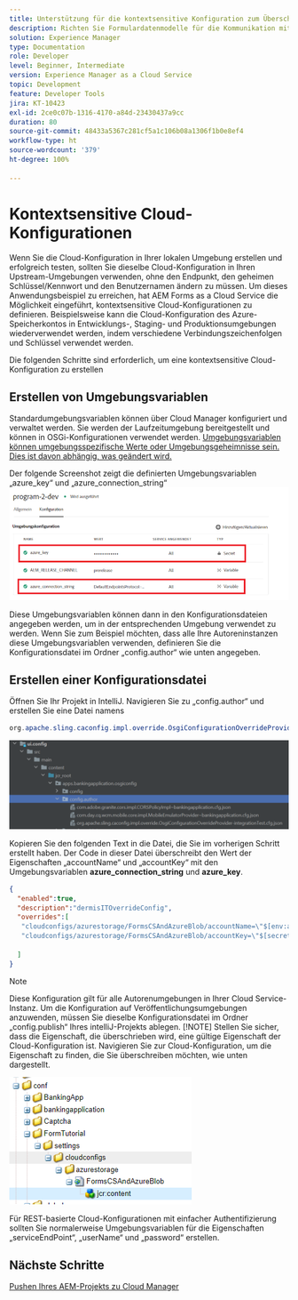 ```yaml
---
title: Unterstützung für die kontextsensitive Konfiguration zum Überschreiben des Formulardatenmodells
description: Richten Sie Formulardatenmodelle für die Kommunikation mit verschiedenen Endpunkten basierend auf Umgebungen ein.
solution: Experience Manager
type: Documentation
role: Developer
level: Beginner, Intermediate
version: Experience Manager as a Cloud Service
topic: Development
feature: Developer Tools
jira: KT-10423
exl-id: 2ce0c07b-1316-4170-a84d-23430437a9cc
duration: 80
source-git-commit: 48433a5367c281cf5a1c106b08a1306f1b0e8ef4
workflow-type: ht
source-wordcount: '379'
ht-degree: 100%

---
```


# Kontextsensitive Cloud-Konfigurationen

Wenn Sie die Cloud-Konfiguration in Ihrer lokalen Umgebung erstellen und erfolgreich testen, sollten Sie dieselbe Cloud-Konfiguration in Ihren Upstream-Umgebungen verwenden, ohne den Endpunkt, den geheimen Schlüssel/Kennwort und den Benutzernamen ändern zu müssen. Um dieses Anwendungsbeispiel zu erreichen, hat AEM Forms as a Cloud Service die Möglichkeit eingeführt, kontextsensitive Cloud-Konfigurationen zu definieren.
Beispielsweise kann die Cloud-Konfiguration des Azure-Speicherkontos in Entwicklungs-, Staging- und Produktionsumgebungen wiederverwendet werden, indem verschiedene Verbindungszeichenfolgen und Schlüssel verwendet werden.

Die folgenden Schritte sind erforderlich, um eine kontextsensitive Cloud-Konfiguration zu erstellen

## Erstellen von Umgebungsvariablen

Standardumgebungsvariablen können über Cloud Manager konfiguriert und verwaltet werden. Sie werden der Laufzeitumgebung bereitgestellt und können in OSGi-Konfigurationen verwendet werden. [Umgebungsvariablen können umgebungsspezifische Werte oder Umgebungsgeheimnisse sein. Dies ist davon abhängig, was geändert wird.](https://experienceleague.adobe.com/docs/experience-manager-cloud-service/content/implementing/using-cloud-manager/environment-variables.html?lang=de)



Der folgende Screenshot zeigt die definierten Umgebungsvariablen „azure_key“ und „azure_connection_string“
![environment_variables](assets/environment-variables.png)

Diese Umgebungsvariablen können dann in den Konfigurationsdateien angegeben werden, um in der entsprechenden Umgebung verwendet zu werden.
Wenn Sie zum Beispiel möchten, dass alle Ihre Autoreninstanzen diese Umgebungsvariablen verwenden, definieren Sie die Konfigurationsdatei im Ordner „config.author“ wie unten angegeben.

## Erstellen einer Konfigurationsdatei

Öffnen Sie Ihr Projekt in IntelliJ. Navigieren Sie zu „config.author“ und erstellen Sie eine Datei namens

```java
org.apache.sling.caconfig.impl.override.OsgiConfigurationOverrideProvider-integrationTest.cfg.json
```

![config.author](assets/config-author.png)

Kopieren Sie den folgenden Text in die Datei, die Sie im vorherigen Schritt erstellt haben. Der Code in dieser Datei überschreibt den Wert der Eigenschaften „accountName“ und „accountKey“ mit den Umgebungsvariablen **azure_connection_string** und **azure_key**.

```json
{
  "enabled":true,
  "description":"dermisITOverrideConfig",
  "overrides":[
   "cloudconfigs/azurestorage/FormsCSAndAzureBlob/accountName=\"$[env:azure_connection_string]\"",
   "cloudconfigs/azurestorage/FormsCSAndAzureBlob/accountKey=\"$[secret:azure_key]\""

  ]
}
```

>[!NOTE]
>
>Diese Konfiguration gilt für alle Autorenumgebungen in Ihrer Cloud Service-Instanz. Um die Konfiguration auf Veröffentlichungsumgebungen anzuwenden, müssen Sie dieselbe Konfigurationsdatei im Ordner „config.publish“ Ihres intelliJ-Projekts ablegen.
>[!NOTE]
> Stellen Sie sicher, dass die Eigenschaft, die überschrieben wird, eine gültige Eigenschaft der Cloud-Konfiguration ist. Navigieren Sie zur Cloud-Konfiguration, um die Eigenschaft zu finden, die Sie überschreiben möchten, wie unten dargestellt.

![cloud-config-property](assets/cloud-config-properties.png)

Für REST-basierte Cloud-Konfigurationen mit einfacher Authentifizierung sollten Sie normalerweise Umgebungsvariablen für die Eigenschaften „serviceEndPoint“, „userName“ und „password“ erstellen.

## Nächste Schritte

[Pushen Ihres AEM-Projekts zu Cloud Manager](./push-project-to-cloud-manager-git.md)
